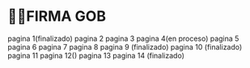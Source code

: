 # 👨‍💻FIRMA GOB
pagina 1(finalizado)
pagina 2
pagina 3
pagina 4(en proceso)
pagina 5
pagina 6
pagina 7
pagina 8
pagina 9 (finalizado)
pagina 10 (finalizado)
pagina 11
pagina 12()
pagina 13
pagina 14 (finalizado)
